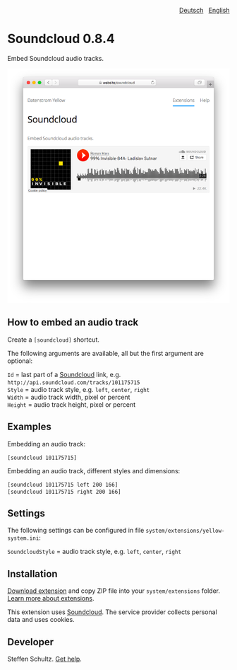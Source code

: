 <p align="right"><a href="README-de.md">Deutsch</a> &nbsp; <a href="README.md">English</a></p>

# Soundcloud 0.8.4

Embed Soundcloud audio tracks.

<p align="center"><img src="soundcloud-screenshot.png?raw=true" alt="Screenshot"></p>

## How to embed an audio track

Create a `[soundcloud]` shortcut.
 
The following arguments are available, all but the first argument are optional:

`Id` = last part of a [Soundcloud](https://soundcloud.com) link, e.g. `http://api.soundcloud.com/tracks/101175715`  
`Style` = audio track style, e.g. `left`, `center`, `right`  
`Width` = audio track width, pixel or percent  
`Height` = audio track height, pixel or percent   

## Examples

Embedding an audio track:

    [soundcloud 101175715]

Embedding an audio track, different styles and dimensions:

    [soundcloud 101175715 left 200 166]
    [soundcloud 101175715 right 200 166]

## Settings

The following settings can be configured in file `system/extensions/yellow-system.ini`:

`SoundcloudStyle` = audio track style, e.g. `left`, `center`, `right`  

## Installation

[Download extension](https://github.com/datenstrom/yellow-extensions/raw/main/downloads/soundcloud.zip) and copy ZIP file into your `system/extensions` folder. [Learn more about extensions](https://github.com/annaesvensson/yellow-update).

This extension uses [Soundcloud](https://soundcloud.com). The service provider collects personal data and uses cookies.

## Developer

Steffen Schultz. [Get help](https://datenstrom.se/yellow/help/).
